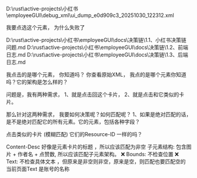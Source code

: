 

D:\rust\active-projects\小红书\employeeGUI\debug_xml\ui_dump_e0d909c3_20251030_122312.xml

我要点选这个元素， 为什么失败了



D:\rust\active-projects\小红书\employeeGUI\docs\决策链\1.1、小红书决策链问题.md
D:\rust\active-projects\小红书\employeeGUI\docs\决策链\1.2、前端日志.md
D:\rust\active-projects\小红书\employeeGUI\docs\决策链\1.3、后端日志.md

我点击的是哪个元素， 你知道吗？
你查看原始XML， 我点的是哪个元素你知道吗？它的架构是怎么样的？


问题是，我有两种需求，
1、就是点击回这个卡片，
2、就是点击和它类似的卡片。

那么针对这两种需求， 我要如何决策呢？如何匹配呢？
1、如果是绝对匹配的话，是不是绝对匹配它的所有元素。它的元素，包括各种字段？

 点击类似的卡片 (模糊匹配)
 它们的Resource-ID 一样的吗？

 Content-Desc 好像是元素卡片的标题 ，所以应该匹配为非空
 子元素结构: 包含图片 + 作者名 + 点赞数, 所以应该匹配子元素架构。
❌ Bounds: 不检查位置
❌ Text: 不检查具体文本 ，但原来是非空则非空，原来是空，则匹配也要匹配空的
当前页面Text 是账号的名称
